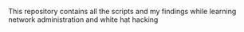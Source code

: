 This repository contains all the scripts and my findings while learning network administration and white hat hacking
